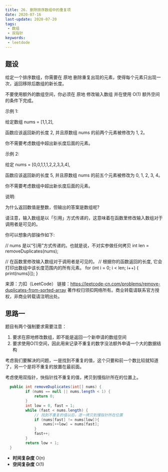 ```yaml
---
title: 26. 删除排序数组中的重复项
date: 2020-07-16
last-update: 2020-07-20
tags:
 - 数组
 - 双指针
keywords:
 - leetdode
---
```


## 题设
给定一个排序数组，你需要在 原地 删除重复出现的元素，使得每个元素只出现一次，返回移除后数组的新长度。

不要使用额外的数组空间，你必须在 原地 修改输入数组 并在使用 O(1) 额外空间的条件下完成。

 
示例 1:

给定数组 nums = [1,1,2], 

函数应该返回新的长度 2, 并且原数组 nums 的前两个元素被修改为 1, 2。 

你不需要考虑数组中超出新长度后面的元素。

示例 2:

给定 nums = [0,0,1,1,1,2,2,3,3,4],

函数应该返回新的长度 5, 并且原数组 nums 的前五个元素被修改为 0, 1, 2, 3, 4。

你不需要考虑数组中超出新长度后面的元素。

 

说明:

为什么返回数值是整数，但输出的答案是数组呢?

请注意，输入数组是以「引用」方式传递的，这意味着在函数里修改输入数组对于调用者是可见的。

你可以想象内部操作如下:

// nums 是以“引用”方式传递的。也就是说，不对实参做任何拷贝
int len = removeDuplicates(nums);

// 在函数里修改输入数组对于调用者是可见的。
// 根据你的函数返回的长度, 它会打印出数组中该长度范围内的所有元素。
for (int i = 0; i < len; i++) {
    print(nums[i]);
}

来源：力扣（LeetCode）
链接：https://leetcode-cn.com/problems/remove-duplicates-from-sorted-array
著作权归领扣网络所有。商业转载请联系官方授权，非商业转载请注明出处。

## 思路一 

题目有两个强制要求需要注意：
1. 要求在原地修改数组，即不能是返回一个新申请的数组空间
2. 要求使用O(1)空间，因此用来记录不重复的数字没法额外申请一个大的数据结构

考虑我们要解决的问题，一是找到不重复的值，这个只要和前一个数比较就知道了，另一个是将不重复的放置在最前面。

考虑使用双指针，快指针找不重复的值，拷贝到慢指针所在的位置上。

```java 
  public int removeDuplicates(int[] nums) {
         if (nums == null || nums.length < 1) {
             return 0;
         }
         int low = 0, fast = 1;
         while (fast < nums.length) {
             // 找到不重复的值以后，逐一拷贝到慢指针所在位置
             if (nums[fast] != nums[low]){
                 nums[++low] = nums[fast];
             }
             fast++;
         }
         return low + 1;    
  }
```
- **时间复杂度** O(n)
- **空间复杂度** O(1)
